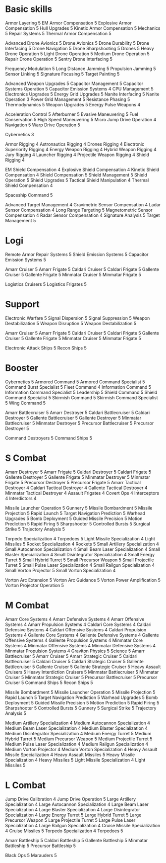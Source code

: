 # Basic skills

Armor Layering 5
EM Armor Compensation 5
Explosive Armor Compensation 5
Hull Upgrades 5
Kinetic Armor Compensation 5
Mechanics 5
Repair Systems 5
Thermal Armor Compensation 5

Advanced Drone Avionics 5
Drone Avionics 5
Drone Durability 5
Drone Interfacing 5
Drone Navigation 5
Drone Sharpshooting 5
Drones 5
Heavy Drone Operation 5
Light Drone Operation 5
Medium Drone Operation 5
Repair Drone Operation 5
Sentry Drone Interfacing 5

Frequency Modulation 5
Long Distance Jamming 5
Propulsion Jamming 5
Sensor Linking 5
Signature Focusing 5
Target Painting 5

Advanced Weapon Upgrades 5
Capacitor Management 5
Capacitor Systems Operation 5
Capacitor Emission Systems 4
CPU Management 5
Electronics Upgrades 5
Energy Grid Upgrades 5
Nanite Interfacing 5
Nanite Operation 3
Power Grid Management 5
Resistance Phasing 5
Thermodynamics 5
Weapon Upgrades 5
Energy Pulse Weapons 4

Acceleration Control 5
Afterburner 5
Evasive Maneuvering 5
Fuel Conservation 5
High Speed Maneuvering 5
Micro Jump Drive Operation 4
Navigation 5
Warp Drive Operation 5

Cybernetics 3

Armor Rigging 4
Astronautics Rigging 4
Drones Rigging 4
Electronic Superiority Rigging 4
Energy Weapon Rigging 4
Hybrid Weapon Rigging 4
Jury Rigging 4
Launcher Rigging 4
Projectile Weapon Rigging 4
Shield Rigging 4

EM Shield Compensation 4
Explosive Shield Compensation 4
Kinetic Shield Compensation 4
Shield Compensation 5
Shield Management 5
Shield Operation 5
Shield Upgrades 5
Tactical Shield Manipulation 4
Thermal Shield Compensation 4

Spaceship Command 5

Advanced Target Management 4
Gravimetric Sensor Compensation 4
Ladar Sensor Compensation 4
Long Range Targeting 5
Magnetometric Sensor Compensation 4
Radar Sensor Compensation 4
Signature Analysis 5
Target Management 5

# Logi

Remote Armor Repair Systems 5
Shield Emission Systems 5
Capacitor Emission Systems 5

Amarr Cruiser 5
Amarr Frigate 5
Caldari Cruiser 5
Caldari Frigate 5
Gallente Cruiser 5
Gallente Frigate 5
Minmatar Cruiser 5
Minmatar Frigate 5

Logistics Cruisers 5
Logistics Frigates 5

# Support

Electronic Warfare 5
Signal Dispersion 5
Signal Suppression 5
Weapon Destabilization 5
Weapon Disruption 5
Weapon Destabilization 5

Amarr Cruiser 5
Amarr Frigate 5
Caldari Cruiser 5
Caldari Frigate 5
Gallente Cruiser 5
Gallente Frigate 5
Minmatar Cruiser 5
Minmatar Frigate 5

Electronic Attack Ships 5
Recon Ships 5

# Booster

Cybernetics 5
Armored Command 5
Armored Command Specialist 5
Command Burst Specialist 5
Fleet Command 4
Information Command 5
Information Command Specialist 5
Leadership 5
Shield Command 5
Shield Command Specialist 5
Skirmish Command 5
Skirmish Command Specialist 5
Wing Command 5

Amarr Battlecruiser 5
Amarr Destroyer 5
Caldari Battlecruiser 5
Caldari Destroyer 5
Gallente Battlecruiser 5
Gallente Destroyer 5
Minmatar Battlecruiser 5
Minmatar Destroyer 5
Precursor Battlecruiser 5
Precursor Destroyer 5

Command Destroyers 5
Command Ships 5

# S Combat

Amarr Destroyer 5
Amarr Frigate 5
Caldari Destroyer 5
Caldari Frigate 5
Gallente Destroyer 5
Gallente Frigate 5
Minmatar Destroyer 5
Minmatar Frigate 5
Precursor Destroyer 5
Precursor Frigate 5
Amarr Tactical Destroyer 4
Caldari Tactical Destroyer 4
Gallente Tactical Destroyer 4
Minmatar Tactical Destroyer 4
Assault Frigates 4
Covert Ops 4
Interceptors 4
Interdictors 4

Missile Launcher Operation 5
Gunnery 5
Missile Bombardment 5
Missile Projection 5
Rapid Launch 5
Target Navigation Prediction 5
Warhead Upgrades 5
Bomb Deployment 5
Guided Missile Precision 5
Motion Prediction 5
Rapid Firing 5
Sharpshooter 5
Controlled Bursts 5
Surgical Strike 5
Trajectory Analysis 5

Torpedo Specialization 4
Torpedoes 5
Light Missile Specialization 4
Light Missiles 5
Rocket Specialization 4
Rockets 5
Small Artillery Specialization 4
Small Autocannon Specialization 4
Small Beam Laser Specialization 4
Small Blaster Specialization 4
Small Disintegrator Specialization 4
Small Energy Turret 5
Small Hybrid Turret 5
Small Precursor Weapon 5
Small Projectile Turret 5
Small Pulse Laser Specialization 4
Small Railgun Specialization 4
Small Vorton Projector 5
Small Vorton Specialization 4

Vorton Arc Extension 5
Vorton Arc Guidance 5
Vorton Power Amplification 5
Vorton Projector Operation 5

# M Combat

Amarr Core Systems 4
Amarr Defensive Systems 4
Amarr Offensive Systems 4
Amarr Propulsion Systems 4
Caldari Core Systems 4
Caldari Defensive Systems 4
Caldari Offensive Systems 4
Caldari Propulsion Systems 4
Gallente Core Systems 4
Gallente Defensive Systems 4
Gallente Offensive Systems 4
Gallente Propulsion Systems 4
Minmatar Core Systems 4
Minmatar Offensive Systems 4
Minmatar Defensive Systems 4
Minmatar Propulsion Systems 4
Graviton Physics 5
Science 5
Amarr Battlecruiser 5
Amarr Cruiser 5
Amarr Strategic Cruiser 5
Caldari Battlecruiser 5
Caldari Cruiser 5
Caldari Strategic Cruiser 5
Gallente Battlecruiser 5
Gallente Cruiser 5
Gallente Strategic Cruiser 5
Heavy Assault Cruisers 5
Heavy Interdiction Cruisers 5
Minmatar Battlecruiser 5
Minmatar Cruiser 5
Minmatar Strategic Cruiser 5
Precursor Battlecruiser 5
Precursor Cruiser 5
Command Ships 5
Recon Ships 5

Missile Bombardment 5
Missile Launcher Operation 5
Missile Projection 5
Rapid Launch 5
Target Navigation Prediction 5
Warhead Upgrades 5
Bomb Deployment 5
Guided Missile Precision 5
Motion Prediction 5
Rapid Firing 5
Sharpshooter 5
Controlled Bursts 5
Gunnery 5
Surgical Strike 5
Trajectory Analysis 5

Medium Artillery Specialization 4
Medium Autocannon Specialization 4
Medium Beam Laser Specialization 4
Medium Blaster Specialization 4
Medium Disintegrator Specialization 4
Medium Energy Turret 5
Medium Hybrid Turret 5
Medium Precursor Weapon 5
Medium Projectile Turret 5
Medium Pulse Laser Specialization 4
Medium Railgun Specialization 4
Medium Vorton Projector 4
Medium Vorton Specialization 4
Heavy Assault Missile Specialization 4
Heavy Assault Missiles 5
Heavy Missile Specialization 4
Heavy Missiles 5
Light Missile Specialization 4
Light Missiles 5

# L Combat

Jump Drive Calibration 4
Jump Drive Operation 5
Large Artillery Specialization 4
Large Autocannon Specialization 4
Large Beam Laser Specialization 4
Large Blaster Specialization 4
Large Disintegrator Specialization 4
Large Energy Turret 5
Large Hybrid Turret 5
Large Precursor Weapon 5
Large Projectile Turret 5
Large Pulse Laser Specialization 4
Large Railgun Specialization 4
Cruise Missile Specialization 4
Cruise Missiles 5
Torpedo Specialization 4
Torpedoes 5

Amarr Battleship 5
Caldari Battleship 5
Gallente Battleship 5
Minmatar Battleship 5
Precursor Battleship 5

Black Ops 5
Marauders 5
